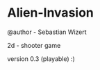Alien-Invasion
==============
@author - Sebastian Wizert

2d - shooter game

version 0.3 (playable) :)
